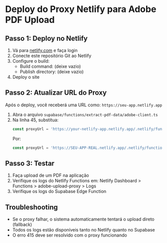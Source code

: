 
# Deploy do Proxy Netlify para Adobe PDF Upload

## Passo 1: Deploy no Netlify

1. Vá para [netlify.com](https://netlify.com) e faça login
2. Conecte este repositório Git ao Netlify
3. Configure o build:
   - Build command: (deixe vazio)
   - Publish directory: (deixe vazio)
4. Deploy o site

## Passo 2: Atualizar URL do Proxy

Após o deploy, você receberá uma URL como: `https://seu-app.netlify.app`

1. Abra o arquivo `supabase/functions/extract-pdf-data/adobe-client.ts`
2. Na linha 45, substitua:
   ```javascript
   const proxyUrl = 'https://your-netlify-app.netlify.app/.netlify/functions/adobe-upload-proxy';
   ```
   Por:
   ```javascript
   const proxyUrl = 'https://SEU-APP-REAL.netlify.app/.netlify/functions/adobe-upload-proxy';
   ```

## Passo 3: Testar

1. Faça upload de um PDF na aplicação
2. Verifique os logs do Netlify Functions em: Netlify Dashboard > Functions > adobe-upload-proxy > Logs
3. Verifique os logs do Supabase Edge Function

## Troubleshooting

- Se o proxy falhar, o sistema automaticamente tentará o upload direto (fallback)
- Todos os logs estão disponíveis tanto no Netlify quanto no Supabase
- O erro 415 deve ser resolvido com o proxy funcionando
